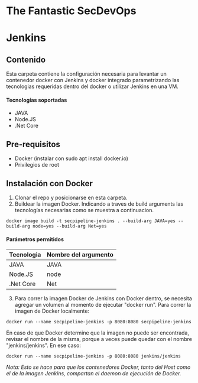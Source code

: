 # The Fantastic SecDevOps
# Jenkins

## Contenido 

Esta carpeta contiene la configuración necesaria para levantar un contenedor docker con Jenkins y docker integrado parametrizando las tecnologias requeridas dentro del docker o utilizar Jenkins en una VM.

#### Tecnologías soportadas

- JAVA
- Node.JS
- .Net Core

## Pre-requisitos

- Docker (instalar con sudo apt install docker.io)
- Privilegios de root

## Instalación con Docker

1) Clonar el repo y posicionarse en esta carpeta.
2) Buildear la imagen Docker. Indicando a traves de build arguments las tecnologías necesarias como se muestra a continuacion.
```
docker image build -t secpipeline-jenkins . --build-arg JAVA=yes --build-arg node=yes --build-arg Net=yes
```

#### Parámetros permitidos

| Tecnologia | Nombre del argumento |
|------------|----------------------|
| JAVA       | JAVA                 |
| Node.JS    | node                 |
| .Net Core  | Net                  |


3) Para correr la imagen Docker de Jenkins con Docker dentro, se necesita agregar un volumen al momento de ejecutar "docker run". Para correr la imagen de Docker localmente: 
```
docker run --name secpipeline-jenkins -p 8080:8080 secpipeline-jenkins
```
   En caso de que Docker determine que la imagen no puede ser encontrada, revisar el nombre de la misma, porque a veces puede quedar con el nombre "jenkins/jenkins". En ese caso: 
```
docker run --name secpipeline-jenkins -p 8080:8080 jenkins/jenkins
```
*Nota: Esto se hace para que los contenedores Docker, tanto del Host como el de la imagen Jenkins, compartan el daemon de ejecución de Docker.*
